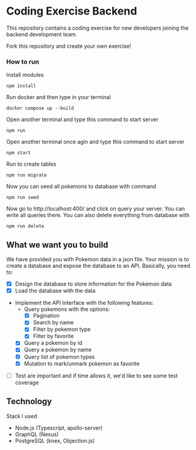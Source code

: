 # Coding Exercise Backend

This repository contains a coding exercise for new developers joining the backend development team.

Fork this repository and create your own exercise!

### How to run 
Install modules
```
npm install
```
Run docker and then type in your terminal 
```
docker compose up --build
```
Open another terminal and type this command to start server
```
npm run 
```
Open another terminal once agin and type this command to start server
```
npm start
```
Run to create tables
```
npm run migrate
```
Now you can seed all pokemons to database with command 
```
npm run seed
```
Now go to http://localhost:400/ and click on query your server. You can write all queries there. 
You can also delete everything from database with 
```
npm run delete
```


## What we want you to build

We have provided you with Pokemon data in a json file. Your mission is to create a database and expose the database to an API. Basically, you need to:

- [x] Design the database to store information for the Pokemon data
- [x] Load the database with the data
- Implement the API Interface with the following features:
  - Query pokemons with the options:
    - [x] Pagination
    - [x] Search by name
    - [x] Filter by pokemon type
    - [x] Filter by favorite
  - [x] Query a pokemon by id
  - [x] Query a pokemon by name
  - [x] Query list of pokemon types
  - [x] Mutation to mark/unmark pokemon as favorite
- [ ] Test are important and if time allows it, we'd like to see some test coverage

## Technology

Stack I used

- Node.js (Typescript, apollo-server)
- GraphQL (Nexus)
- PostgreSQL (knex, Objection.js)

